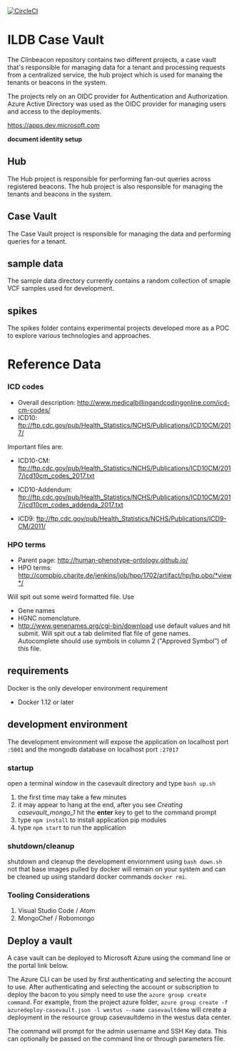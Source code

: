 [![CircleCI](https://circleci.com/gh/ClinGen/clinbeacon.svg?style=svg)](https://circleci.com/gh/ClinGen/clinbeacon)

# ILDB Case Vault

The Clinbeacon repository contains two different projects, a case vault that's responsible for managing data for a tenant and processing requests from a centralized service, the hub project which is used for manaing the tenants or beacons in the system.

The projects rely on an OIDC provider for Authentication and Authorization. Azure Active Directory was used as the OIDC provider for managing users and access to the deployments.

https://apps.dev.microsoft.com

__document identity setup__

## Hub
The Hub project is responsible for performing fan-out queries across registered beacons. The hub project is also responsible for managing the tenants and beacons in the system.

## Case Vault
The Case Vault project is responsible for managing the data and performing queries for a tenant.

## sample data
The sample data directory currently contains a random collection of smaple VCF samples used for development.

## spikes
The spikes folder contains experimental projects developed more as a POC to explore various technologies and approaches.

# Reference Data

### ICD codes

- Overall description: http://www.medicalbillingandcodingonline.com/icd-cm-codes/
- ICD10: ftp://ftp.cdc.gov/pub/Health_Statistics/NCHS/Publications/ICD10CM/2017/

Important files are:
- ICD10-CM: ftp://ftp.cdc.gov/pub/Health_Statistics/NCHS/Publications/ICD10CM/2017/icd10cm_codes_2017.txt 
- ICD10-Addendum: ftp://ftp.cdc.gov/pub/Health_Statistics/NCHS/Publications/ICD10CM/2017/icd10cm_codes_addenda_2017.txt 

- ICD9: ftp://ftp.cdc.gov/pub/Health_Statistics/NCHS/Publications/ICD9-CM/2011/ 

### HPO terms

- Parent page: http://human-phenotype-ontology.github.io/ 
- HPO terms: http://compbio.charite.de/jenkins/job/hpo/1702/artifact/hp/hp.obo/*view*/ 

Will spit out some weird formatted file. Use 

- Gene names
- HGNC nomenclature.
- http://www.genenames.org/cgi-bin/download use default values and hit submit. Will spit out a tab delimited flat file of gene names. Autocomplete should use symbols in column 2 ("Approved Symbol”) of this file.

## requirements
Docker is the only developer environment requirement
* Docker 1.12 or later

## development environment
The development environment will expose the application on localhost port `:5001` and the mongodb database on localhost port `:27017`

### startup
open a terminal window in the casevault directory and type `bash up.sh`

1. the first time may take a few minutes
2. it may appear to hang at the end, after you see *Creating casevault_mongo_1*  hit the __enter__ key to get to the command prompt
3. type `npm install` to install application pip modules
4. type `npm start` to run the application

### shutdown/cleanup
shutdown and cleanup the development enviornment using `bash down.sh`  not that base images pulled by docker will remain on your system and can be cleaned up using standard docker commands `docker rmi`.

### Tooling Considerations
1. Visual Studio Code / Atom
2. MongoChef / Robomongo

## Deploy a vault
A case vault can be deployed to Microsoft Azure using the command line or the portal link below.

The Azure CLI can be used by first authenticating and selecting the account to use.
After authenticating and selecting the account or subscription to deploy the bacon to you simply need to use the `azure group create command`.
For example, from the project azure folder, `azure group create -f azuredeploy-casevault.json -l westus --name casevaultdemo`
will create a deployment in the resource group casevaultdemo in the westus data center.

The command will prompt for the admin username and SSH Key data. This can optionally be passed on the command line or through parameters file.
